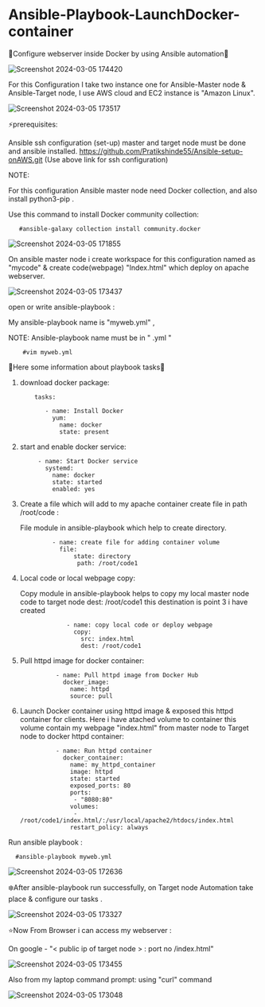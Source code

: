 # Ansible-Playbook-LaunchDocker-container

🌟Configure webserver inside Docker by using Ansible automation🌟

![Screenshot 2024-03-05 174420](https://github.com/Pratikshinde55/Ansible-Playbook-LaunchDocker-container/assets/145910708/8d1dccb8-16de-4aa8-aba6-6a13e5c78993)


For this Configuration I take two instance one for Ansible-Master node & Ansible-Target node, I use AWS cloud and EC2 instance is "Amazon Linux".

![Screenshot 2024-03-05 173517](https://github.com/Pratikshinde55/Ansible-Playbook-LaunchDocker-container/assets/145910708/7497cd99-984b-4f13-a0d6-f79eb1787b74)


⚡prerequisites:

   Ansible ssh configuration (set-up) master and target node must be done and ansible installed.
  https://github.com/Pratikshinde55/Ansible-setup-onAWS.git 
  (Use above link for ssh configuration)
  
NOTE:

For this configuration Ansible master node need Docker collection, and also install python3-pip .

Use this command to install Docker community collection:


       #ansible-galaxy collection install community.docker

![Screenshot 2024-03-05 171855](https://github.com/Pratikshinde55/Ansible-Playbook-LaunchDocker-container/assets/145910708/4ef212b5-59dd-4dd7-bf5a-b9ee542aa78d)

On ansible master node i create workspace for this configuration named as "mycode" & create code(webpage) "Index.html" which deploy on apache webserver.

![Screenshot 2024-03-05 173437](https://github.com/Pratikshinde55/Ansible-Playbook-LaunchDocker-container/assets/145910708/1e002af3-07d2-4a67-bcf5-c2ac69edbbc7)



open or write ansible-playbook :

My ansible-playbook name is "myweb.yml" ,

NOTE: Ansible-playbook name must be in " .yml " 


        #vim myweb.yml


💫Here some information about playbook tasks💫
 1. download docker package:

       
            tasks:

               - name: Install Docker
                 yum:
                   name: docker
                   state: present

           
2. start and enable docker service:


            - name: Start Docker service
              systemd:
                name: docker
                state: started
                enabled: yes

3. Create a file which will add to my apache container create file in path /root/code :

   File module in ansible-playbook which help to create directory.


                - name: create file for adding container volume
                  file:
                      state: directory
                       path: /root/code1
            
4. Local code or local webpage copy:
   
    Copy module in ansible-playbook helps to copy my local master node code to target node dest: /root/code1 this destination is point 3 i have created 


                    - name: copy local code or deploy webpage
                      copy:
                        src: index.html
                        dest: /root/code1

 5. Pull httpd image for docker container: 


                  - name: Pull httpd image from Docker Hub
                    docker_image:
                      name: httpd
                      source: pull

 6. Launch Docker container using httpd image & exposed this httpd container for clients. Here i have atached volume to container this volume contain my webpage
    "index.html" from master node to Target node to docker httpd container:


                  - name: Run httpd container
                    docker_container:
                      name: my_httpd_container
                      image: httpd
                      state: started
                      exposed_ports: 80
                      ports:
                       - "8080:80"
                      volumes:
                       - /root/code1/index.html/:/usr/local/apache2/htdocs/index.html
                      restart_policy: always


    
Run ansible playbook :

    
      #ansible-playbook myweb.yml

![Screenshot 2024-03-05 172636](https://github.com/Pratikshinde55/Ansible-Playbook-LaunchDocker-container/assets/145910708/e6d5cf8c-a116-4d96-943f-d6c3f94c4cc3)




❄️After ansible-playbook run successfully, on Target node Automation take place & configure our tasks .

![Screenshot 2024-03-05 173327](https://github.com/Pratikshinde55/Ansible-Playbook-LaunchDocker-container/assets/145910708/c10ceda7-3104-45ef-ab5e-b804128d97f1)



⭐Now From Browser i can access my webserver :

  On google - "< public ip of target node > : port no /index.html"

![Screenshot 2024-03-05 173455](https://github.com/Pratikshinde55/Ansible-Playbook-LaunchDocker-container/assets/145910708/8287070f-5632-4ed9-89e8-c93775ebcdef)


Also from my laptop command prompt: using "curl" command

![Screenshot 2024-03-05 173048](https://github.com/Pratikshinde55/Ansible-Playbook-LaunchDocker-container/assets/145910708/8718ac9e-3259-4e68-a775-1f44b09ed0dc)





